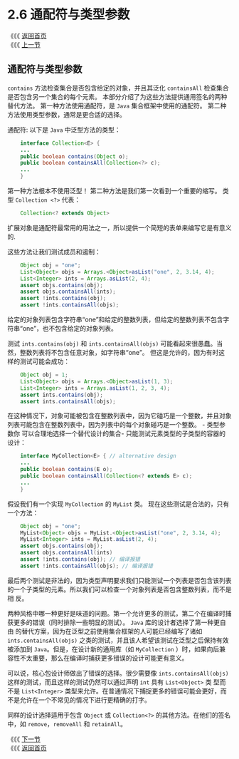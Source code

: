 # 2.6 通配符与类型参数

《《《 [返回首页](../../)  
《《《 [上一节](https://github.com/zerotoneorg/Java-Generics-and-Collections/tree/904c200b3b22f4126db9eb28f4b3cc2751900a1d/ch02/05_Arrays.md)

## 通配符与类型参数

`contains` 方法检查集合是否包含给定的对象，并且其泛化 `containsAll` 检查集合是否包含另一个集合的每个元素。 本部分介绍了为这些方法提供通用签名的两种 替代方法。 第一种方法使用通配符，是 `Java` 集合框架中使用的通配符。 第二种方法使用类型参数，通常是更合适的选择。

通配符: 以下是 `Java` 中泛型方法的类型：

```java
    interface Collection<E> {
    ...
    public boolean contains(Object o);
    public boolean containsAll(Collection<?> c);
    ...
    }
```

第一种方法根本不使用泛型！ 第二种方法是我们第一次看到一个重要的缩写。 类型 `Collection <?>` 代表：

```java
    Collection<? extends Object>
```

扩展对象是通配符最常用的用法之一，所以提供一个简短的表单来编写它是有意义的.

这些方法让我们测试成员和遏制：

```java
    Object obj = "one";
    List<Object> objs = Arrays.<Object>asList("one", 2, 3.14, 4);
    List<Integer> ints = Arrays.asList(2, 4);
    assert objs.contains(obj);
    assert objs.containsAll(ints);
    assert !ints.contains(obj);
    assert !ints.containsAll(objs);
```

给定的对象列表包含字符串“one”和给定的整数列表，但给定的整数列表不包含字符串“one”，也不包含给定的对象列表。

测试 `ints.contains(obj)` 和 `ints.containsAll(objs)` 可能看起来很愚蠢。当然，整数列表将不包含任意对象，如字符串“one”。 但这是允许的，因为有时这 样的测试可能会成功：

```java
    Object obj = 1;
    List<Object> objs = Arrays.<Object>asList(1, 3);
    List<Integer> ints = Arrays.asList(1, 2, 3, 4);
    assert ints.contains(obj);
    assert ints.containsAll(objs);
```

在这种情况下，对象可能被包含在整数列表中，因为它碰巧是一个整数，并且对象列表可能包含在整数列表中，因为列表中的每个对象碰巧是一个整数。 - 类型参数你 可以合理地选择一个替代设计的集合- 只能测试元素类型的子类型的容器的设计：

```java
    interface MyCollection<E> { // alternative design
    ...
    public boolean contains(E o);
    public boolean containsAll(Collection<? extends E> c);
    ...
    }
```

假设我们有一个实现 `MyCollection` 的 `MyList` 类。 现在这些测试是合法的，只有一个方法：

```java
    Object obj = "one";
    MyList<Object> objs = MyList.<Object>asList("one", 2, 3.14, 4);
    MyList<Integer> ints = MyList.asList(2, 4);
    assert objs.contains(obj);
    assert objs.containsAll(ints)
    assert !ints.contains(obj); // 编译报错
    assert !ints.containsAll(objs); // 编译报错
```

最后两个测试是非法的，因为类型声明要求我们只能测试一个列表是否包含该列表的一个子类型的元素。所以我们可以检查一个对象列表是否包含整数列表，而不是相 反。

两种风格中哪一种更好是味道的问题。第一个允许更多的测试，第二个在编译时捕获更多的错误（同时排除一些明显的测试）。 `Java` 库的设计者选择了第一种更自由 的替代方案，因为在泛型之前使用集合框架的人可能已经编写了诸如 `ints.containsAll(objs)` 之类的测试，并且该人希望该测试在泛型之后保持有效被添加到 `Java`。但是，在设计新的通用库（如 `MyCollection` ）时，如果向后兼容性不太重要，那么在编译时捕获更多错误的设计可能更有意义。

可以说，核心包设计师做出了错误的选择。很少需要像 `ints.containsAll(objs)` 这样的测试，而且这样的测试仍然可以通过声明 `int` 具有 `List<Object>` 类 型而不是 `List<Integer>` 类型来允许。在普通情况下捕捉更多的错误可能会更好，而不是允许在一个不常见的情况下进行更精确的打字。

同样的设计选择适用于包含 `Object` 或 `Collection<?>` 的其他方法。在他们的签名中，如 `remove`，`removeAll` 和 `retainAll`。

《《《 [下一节](2.7-tong-pei-fu-bu-huo.md)  
《《《 [返回首页](../../)

